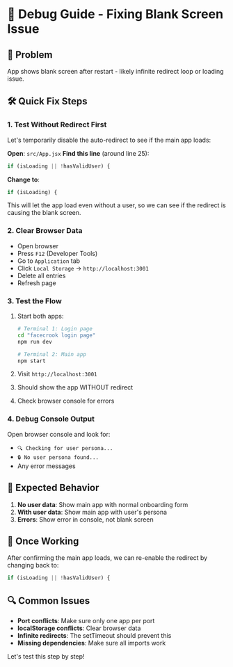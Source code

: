 # 🔧 Debug Guide - Fixing Blank Screen Issue

## 🚨 Problem
App shows blank screen after restart - likely infinite redirect loop or loading issue.

## 🛠️ Quick Fix Steps

### 1. **Test Without Redirect First**
Let's temporarily disable the auto-redirect to see if the main app loads:

**Open**: `src/App.jsx`
**Find this line** (around line 25):
```javascript
if (isLoading || !hasValidUser) {
```

**Change to**:
```javascript
if (isLoading) {
```

This will let the app load even without a user, so we can see if the redirect is causing the blank screen.

### 2. **Clear Browser Data**
- Open browser
- Press `F12` (Developer Tools)
- Go to `Application` tab
- Click `Local Storage` → `http://localhost:3001`
- Delete all entries
- Refresh page

### 3. **Test the Flow**
1. Start both apps:
   ```bash
   # Terminal 1: Login page
   cd "facecrook login page"
   npm run dev
   
   # Terminal 2: Main app  
   npm start
   ```

2. Visit `http://localhost:3001`
3. Should show the app WITHOUT redirect
4. Check browser console for errors

### 4. **Debug Console Output**
Open browser console and look for:
- `🔍 Checking for user persona...`
- `🔒 No user persona found...`
- Any error messages

## 🎯 Expected Behavior
1. **No user data**: Show main app with normal onboarding form
2. **With user data**: Show main app with user's persona
3. **Errors**: Show error in console, not blank screen

## 🚀 Once Working
After confirming the main app loads, we can re-enable the redirect by changing back to:
```javascript
if (isLoading || !hasValidUser) {
```

## 🔍 Common Issues
- **Port conflicts**: Make sure only one app per port
- **localStorage conflicts**: Clear browser data
- **Infinite redirects**: The setTimeout should prevent this
- **Missing dependencies**: Make sure all imports work

Let's test this step by step! 